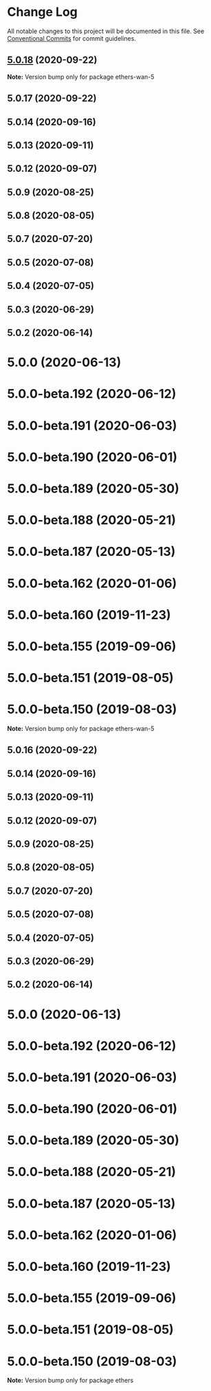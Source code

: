 # Change Log

All notable changes to this project will be documented in this file.
See [Conventional Commits](https://conventionalcommits.org) for commit guidelines.

## [5.0.18](https://github.com/buzhoumountain/ethers-wan-5.js/compare/ethers-wan-5@5.0.17...ethers-wan-5@5.0.18) (2020-09-22)

**Note:** Version bump only for package ethers-wan-5





## 5.0.17 (2020-09-22)



## 5.0.14 (2020-09-16)



## 5.0.13 (2020-09-11)



## 5.0.12 (2020-09-07)



## 5.0.9 (2020-08-25)



## 5.0.8 (2020-08-05)



## 5.0.7 (2020-07-20)



## 5.0.5 (2020-07-08)



## 5.0.4 (2020-07-05)



## 5.0.3 (2020-06-29)



## 5.0.2 (2020-06-14)



# 5.0.0 (2020-06-13)



# 5.0.0-beta.192 (2020-06-12)



# 5.0.0-beta.191 (2020-06-03)



# 5.0.0-beta.190 (2020-06-01)



# 5.0.0-beta.189 (2020-05-30)



# 5.0.0-beta.188 (2020-05-21)



# 5.0.0-beta.187 (2020-05-13)



# 5.0.0-beta.162 (2020-01-06)



# 5.0.0-beta.160 (2019-11-23)



# 5.0.0-beta.155 (2019-09-06)



# 5.0.0-beta.151 (2019-08-05)



# 5.0.0-beta.150 (2019-08-03)

**Note:** Version bump only for package ethers-wan-5





## 5.0.16 (2020-09-22)



## 5.0.14 (2020-09-16)



## 5.0.13 (2020-09-11)



## 5.0.12 (2020-09-07)



## 5.0.9 (2020-08-25)



## 5.0.8 (2020-08-05)



## 5.0.7 (2020-07-20)



## 5.0.5 (2020-07-08)



## 5.0.4 (2020-07-05)



## 5.0.3 (2020-06-29)



## 5.0.2 (2020-06-14)



# 5.0.0 (2020-06-13)



# 5.0.0-beta.192 (2020-06-12)



# 5.0.0-beta.191 (2020-06-03)



# 5.0.0-beta.190 (2020-06-01)



# 5.0.0-beta.189 (2020-05-30)



# 5.0.0-beta.188 (2020-05-21)



# 5.0.0-beta.187 (2020-05-13)



# 5.0.0-beta.162 (2020-01-06)



# 5.0.0-beta.160 (2019-11-23)



# 5.0.0-beta.155 (2019-09-06)



# 5.0.0-beta.151 (2019-08-05)



# 5.0.0-beta.150 (2019-08-03)

**Note:** Version bump only for package ethers
